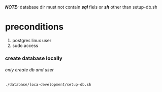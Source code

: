 ***_NOTE:_*** database dir must not contain ***sql*** fiels or ***sh*** other than setup-db.sh

# preconditions

1. postgres linux user
2. sudo access

### create database locally

###### only create db and user
```shell
./database/loca-development/setup-db.sh
```
